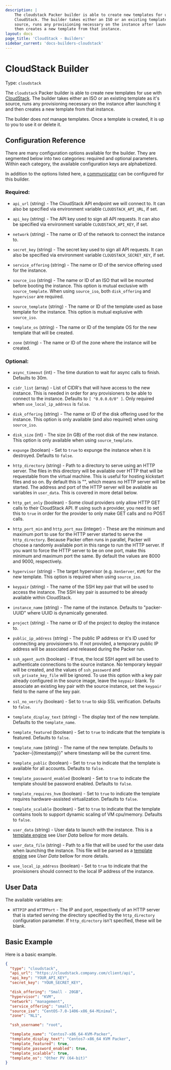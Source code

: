```yaml
---
description: |
    The cloudstack Packer builder is able to create new templates for use with
    CloudStack. The builder takes either an ISO or an existing template as it's
    source, runs any provisioning necessary on the instance after launching it and
    then creates a new template from that instance.
layout: docs
page_title: 'CloudStack - Builders'
sidebar_current: 'docs-builders-cloudstack'
---
```


# CloudStack Builder

Type: `cloudstack`

The `cloudstack` Packer builder is able to create new templates for use with
[CloudStack](https://cloudstack.apache.org/). The builder takes either an ISO
or an existing template as it's source, runs any provisioning necessary on the
instance after launching it and then creates a new template from that instance.

The builder does *not* manage templates. Once a template is created, it is up
to you to use it or delete it.

## Configuration Reference

There are many configuration options available for the builder. They are
segmented below into two categories: required and optional parameters. Within
each category, the available configuration keys are alphabetized.

In addition to the options listed here, a
[communicator](/docs/templates/communicator.html) can be configured for this
builder.

### Required:

-   `api_url` (string) - The CloudStack API endpoint we will connect to.
    It can also be specified via environment variable `CLOUDSTACK_API_URL`,
    if set.

-   `api_key` (string) - The API key used to sign all API requests. It
    can also be specified via environment variable `CLOUDSTACK_API_KEY`,
    if set.

-   `network` (string) - The name or ID of the network to connect the instance
    to.

-   `secret_key` (string) - The secret key used to sign all API requests.
    It can also be specified via environment variable `CLOUDSTACK_SECRET_KEY`,
    if set.

-   `service_offering` (string) - The name or ID of the service offering used
    for the instance.

-   `source_iso` (string) - The name or ID of an ISO that will be mounted before
    booting the instance. This option is mutual exclusive with `source_template`.
    When using `source_iso`, both `disk_offering` and `hypervisor` are required.

-   `source_template` (string) - The name or ID of the template used as base
    template for the instance. This option is mutual explusive with `source_iso`.

-   `template_os` (string) - The name or ID of the template OS for the new
    template that will be created.

-   `zone` (string) - The name or ID of the zone where the instance will be
    created.

### Optional:

-   `async_timeout` (int) - The time duration to wait for async calls to
    finish. Defaults to 30m.

-   `cidr_list` (array) - List of CIDR's that will have access to the new
    instance. This is needed in order for any provisioners to be able to
    connect to the instance. Defaults to `[ "0.0.0.0/0" ]`. Only required
    when `use_local_ip_address` is `false`.

-   `disk_offering` (string) - The name or ID of the disk offering used for the
    instance. This option is only available (and also required) when using
    `source_iso`.

-   `disk_size` (int) - The size (in GB) of the root disk of the new instance.
    This option is only available when using `source_template`.

-   `expunge` (boolean) - Set to `true` to expunge the instance when it is
    destroyed. Defaults to `false`.

-   `http_directory` (string) - Path to a directory to serve using an
    HTTP server. The files in this directory will be available over HTTP that
    will be requestable from the virtual machine. This is useful for hosting
    kickstart files and so on. By default this is "", which means no HTTP server
    will be started. The address and port of the HTTP server will be available
    as variables in `user_data`. This is covered in more detail below.

-   `http_get_only` (boolean) - Some cloud providers only allow HTTP GET calls to
    their CloudStack API. If using such a provider, you need to set this to `true`
    in order for the provider to only make GET calls and no POST calls.

-   `http_port_min` and `http_port_max` (integer) - These are the minimum and
    maximum port to use for the HTTP server started to serve the
    `http_directory`. Because Packer often runs in parallel, Packer will choose
    a randomly available port in this range to run the HTTP server. If you want
    to force the HTTP server to be on one port, make this minimum and maximum
    port the same. By default the values are 8000 and 9000, respectively.

-   `hypervisor` (string) - The target hypervisor (e.g. `XenServer`, `KVM`) for
    the new template. This option is required when using `source_iso`.

-   `keypair` (string) - The name of the SSH key pair that will be used to
    access the instance. The SSH key pair is assumed to be already available
    within CloudStack.

-   `instance_name` (string) - The name of the instance. Defaults to
    "packer-UUID" where UUID is dynamically generated.

-   `project` (string) - The name or ID of the project to deploy the instance to.

-   `public_ip_address` (string) - The public IP address or it's ID used for
    connecting any provisioners to. If not provided, a temporary public IP
    address will be associated and released during the Packer run.

-   `ssh_agent_auth` (boolean) - If true, the local SSH agent will be used to
    authenticate connections to the source instance. No temporary keypair will
    be created, and the values of `ssh_password` and `ssh_private_key_file` will
    be ignored. To use this option with a key pair already configured in the source
    image, leave the `keypair` blank. To associate an existing key pair
    with the source instance, set the `keypair` field to the name of the key pair.

-   `ssl_no_verify` (boolean) - Set to `true` to skip SSL verification. Defaults
    to `false`.

-   `template_display_text` (string) - The display text of the new template.
    Defaults to the `template_name`.

-   `template_featured` (boolean) - Set to `true` to indicate that the template
    is featured. Defaults to `false`.

-   `template_name` (string) - The name of the new template. Defaults to
    "packer-{{timestamp}}" where timestamp will be the current time.

-   `template_public` (boolean) - Set to `true` to indicate that the template is
    available for all accounts. Defaults to `false`.

-   `template_password_enabled` (boolean) - Set to `true` to indicate the template
    should be password enabled. Defaults to `false`.

-   `template_requires_hvm` (boolean) - Set to `true` to indicate the template
    requires hardware-assisted virtualization. Defaults to `false`.

-   `template_scalable` (boolean) - Set to `true` to indicate that the template
    contains tools to support dynamic scaling of VM cpu/memory. Defaults to `false`.

-   `user_data` (string) - User data to launch with the instance. This is a
    [template engine](/docs/templates/engine.html) see _User Data_ bellow for more
    details.

-   `user_data_file` (string) - Path to a file that will be used for the user
    data when launching the instance. This file will be parsed as a
    [template engine](/docs/templates/engine.html) see _User Data_ bellow for more
    details.

-   `use_local_ip_address` (boolean) - Set to `true` to indicate that the
    provisioners should connect to the local IP address of the instance.

## User Data

The available variables are:

-  `HTTPIP` and `HTTPPort` - The IP and port, respectively of an HTTP server
    that is started serving the directory specified by the `http_directory`
    configuration parameter. If `http_directory` isn't specified, these will be
    blank.

## Basic Example

Here is a basic example.

``` json
{
  "type": "cloudstack",
  "api_url": "https://cloudstack.company.com/client/api",
  "api_key": "YOUR_API_KEY",
  "secret_key": "YOUR_SECRET_KEY",

  "disk_offering": "Small - 20GB",
  "hypervisor": "KVM",
  "network": "management",
  "service_offering": "small",
  "source_iso": "CentOS-7.0-1406-x86_64-Minimal",
  "zone": "NL1",

  "ssh_username": "root",

  "template_name": "Centos7-x86_64-KVM-Packer",
  "template_display_text": "Centos7-x86_64 KVM Packer",
  "template_featured": true,
  "template_password_enabled": true,
  "template_scalable": true,
  "template_os": "Other PV (64-bit)"
}
```
